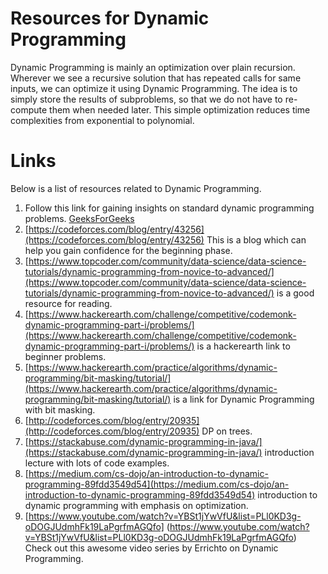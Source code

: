 #  Resources for Dynamic Programming

Dynamic Programming is mainly an optimization over plain recursion. Wherever we see a recursive solution that has repeated calls for same inputs, we can optimize it using Dynamic Programming. The idea is to simply store the results of subproblems, so that we do not have to re-compute them when needed later. This simple optimization reduces time complexities from exponential to polynomial.


# Links
Below is a list of resources related to Dynamic Programming.
1. Follow this link for gaining insights on standard dynamic programming problems. [GeeksForGeeks](https://www.geeksforgeeks.org/dynamic-programming/)
2. [https://codeforces.com/blog/entry/43256](https://codeforces.com/blog/entry/43256) This is a blog which can help you gain confidence for the beginning phase.
3. [https://www.topcoder.com/community/data-science/data-science-tutorials/dynamic-programming-from-novice-to-advanced/](https://www.topcoder.com/community/data-science/data-science-tutorials/dynamic-programming-from-novice-to-advanced/) is a good resource for reading.
4. [https://www.hackerearth.com/challenge/competitive/codemonk-dynamic-programming-part-i/problems/](https://www.hackerearth.com/challenge/competitive/codemonk-dynamic-programming-part-i/problems/) is a hackerearth link to beginner problems.
5. [https://www.hackerearth.com/practice/algorithms/dynamic-programming/bit-masking/tutorial/](https://www.hackerearth.com/practice/algorithms/dynamic-programming/bit-masking/tutorial/) is a link for Dynamic Programming with bit masking.
6. [http://codeforces.com/blog/entry/20935](http://codeforces.com/blog/entry/20935) DP on trees.
7. [https://stackabuse.com/dynamic-programming-in-java/](https://stackabuse.com/dynamic-programming-in-java/) introduction lecture with lots of code examples.
8. [https://medium.com/cs-dojo/an-introduction-to-dynamic-programming-89fdd3549d54](https://medium.com/cs-dojo/an-introduction-to-dynamic-programming-89fdd3549d54) introduction to dynamic programming with emphasis on optimization.
9. [https://www.youtube.com/watch?v=YBSt1jYwVfU&list=PLl0KD3g-oDOGJUdmhFk19LaPgrfmAGQfo] (https://www.youtube.com/watch?v=YBSt1jYwVfU&list=PLl0KD3g-oDOGJUdmhFk19LaPgrfmAGQfo) Check out this awesome video series by Errichto on Dynamic Programming.

